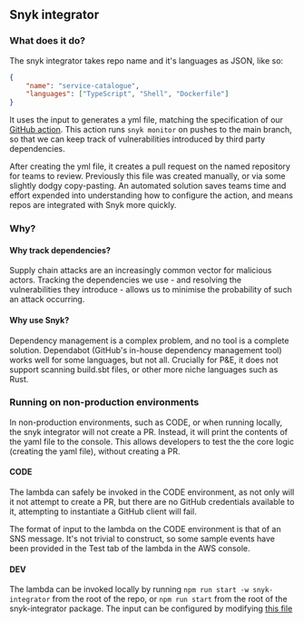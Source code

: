 ## Snyk integrator

### What does it do?

The snyk integrator takes repo name and it's languages as JSON, like so:

```json
{
	"name": "service-catalogue",
	"languages": ["TypeScript", "Shell", "Dockerfile"]
}
```

It uses the input to generates a yml file, matching the specification of our [GitHub action](https://github.com/guardian/.github/blob/main/.github/workflows/sbt-node-snyk.yml). This action runs `snyk monitor` on pushes to the main branch, so that we can keep track of vulnerabilities introduced by third party dependencies.

After creating the yml file, it creates a pull request on the named repository for teams to review. Previously this file was created manually, or via some slightly dodgy copy-pasting. An automated solution saves teams time and effort expended into understanding how to configure the action, and means repos are integrated with Snyk more quickly.

### Why?

#### Why track dependencies?

Supply chain attacks are an increasingly common vector for malicious actors. Tracking the dependencies we use - and resolving the vulnerabilities they introduce - allows us to minimise the probability of such an attack occurring.

#### Why use Snyk?

Dependency management is a complex problem, and no tool is a complete solution. Dependabot (GitHub's in-house dependency management tool) works well for some languages, but not all. Crucially for P&E, it does not support scanning build.sbt files, or other more niche languages such as Rust.

### Running on non-production environments

In non-production environments, such as CODE, or when running locally, the snyk integrator will not create a PR. Instead, it will print the contents of the yaml file to the console. This allows developers to test the the core logic (creating the yaml file), without creating a PR.

#### CODE

The lambda can safely be invoked in the CODE environment, as not only will it not attempt to create a PR, but there are no GitHub credentials available to it, attempting to instantiate a GitHub client will fail.

The format of input to the lambda on the CODE environment is that of an SNS message. It's not trivial to construct, so some sample events have been provided in the Test tab of the lambda in the AWS console.

#### DEV

The lambda can be invoked locally by running `npm run start -w snyk-integrator` from the root of the repo, or `npm run start` from the root of the snyk-integrator package. The input can be configured by modifying [this file](./src/run-locally.ts)
